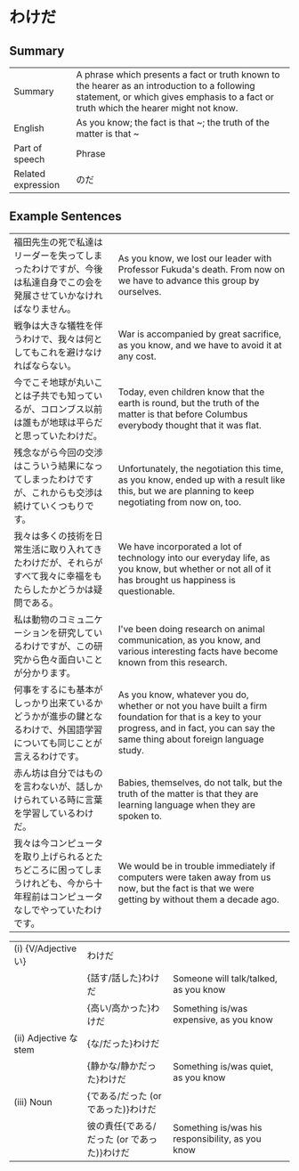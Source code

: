 # わけだ

## Summary

<table><tr>   <td>Summary</td>   <td>A phrase which presents a fact or truth known to the hearer as an introduction to a following statement, or which gives emphasis to a fact or truth which the hearer might not know.</td></tr><tr>   <td>English</td>   <td>As you know; the fact is that ~; the truth of the matter is that ~</td></tr><tr>   <td>Part of speech</td>   <td>Phrase</td></tr><tr>   <td>Related expression</td>   <td>のだ</td></tr></table>

## Example Sentences

<table><tr>   <td>福田先生の死で私達はリーダーを失ってしまったわけですが、今後は私達自身でこの会を発展させていかなければなりません。</td>   <td>As you know, we lost our leader with Professor Fukuda's death. From now on we have to advance this group by ourselves.</td></tr><tr>   <td>戦争は大きな犠牲を伴うわけで、我々は何としてもこれを避けなければならない。</td>   <td>War is accompanied by great sacrifice, as you know, and we have to avoid it at any cost.</td></tr><tr>   <td>今でこそ地球が丸いことは子共でも知っているが、コロンブス以前は誰もが地球は平らだと思っていたわけだ。</td>   <td>Today, even children know that the earth is round, but the truth of the matter is that before Columbus everybody thought that it was flat.</td></tr><tr>   <td>残念ながら今回の交渉はこういう結果になってしまったわけですが、これからも交渉は続けていくつもりです。</td>   <td>Unfortunately, the negotiation this time, as you know, ended up with a result like this, but we are planning to keep negotiating from now on, too.</td></tr><tr>   <td>我々は多くの技術を日常生活に取り入れてきたわけだが、それらがすべて我々に幸福をもたらしたかどうかは疑問である。</td>   <td>We have incorporated a lot of technology into our everyday life, as you know, but whether or not all of it has brought us happiness is questionable.</td></tr><tr>   <td>私は動物のコミュ二ケーションを研究しているわけですが、この研究から色々面白いことが分かります。</td>   <td>I've been doing research on animal communication, as you know, and various interesting facts have become known from this research.</td></tr><tr>   <td>何事をするにも基本がしっかり出来ているかどうかが進歩の鍵となるわけで、外国語学習についても同じことが言えるわけです。</td>   <td>As you know, whatever you do, whether or not you have built a firm foundation for that is a key to your progress, and in fact, you can say the same thing about foreign language study.</td></tr><tr>   <td>赤ん坊は自分ではものを言わないが、話しかけられている時に言葉を学習しているわけだ。</td>   <td>Babies, themselves, do not talk, but the truth of the matter is that they are learning language when they are spoken to.</td></tr><tr>   <td>我々は今コンピュータを取り上げられるとたちどころに困ってしまうけれども、今から十年程前はコンピュータなしでやっていたわけです。</td>   <td>We would be in trouble immediately if computers were taken away from us now, but the fact is that we were getting by without them a decade ago.</td></tr></table>

<table class="table"> <tbody><tr class="tr head"><td class="td"><span class="numbers">(i)</span> <span class="bold">{V/Adjective い}</span></td><td class="td"><span class="concept">わけだ</span></td><td class="td"></td></tr><tr class="tr"><td class="td"></td><td class="td"><span>{話す/話した}</span><span class="concept">わけだ</span></td><td class="td"><span>Someone will talk/talked, as you know</span></td></tr><tr class="tr"><td class="td"></td><td class="td">{高い/高かった}<span class="concept">わけだ</span></td><td class="td"><span>Something is/was expensive, as you know</span></td></tr><tr class="tr head"><td class="td"><span class="numbers">(ii)</span> <span class="bold">Adjective な stem</span></td><td class="td"><span>{</span><span class="concept">な</span><span>/</span><span class="concept"></span><span class="concept">だった<span>}</span>わけだ</span></td><td class="td"></td></tr><tr class="tr"><td class="td"></td><td class="td"><span>{静か</span><span class="concept">な</span><span>/静か</span><span class="concept"></span><span class="concept">だった<span>}</span>わけだ</span></td><td class="td"><span>Something is/was quiet, as you know</span></td></tr><tr class="tr head"><td class="td"><span class="numbers">(iii)</span> <span class="bold">Noun</span></td><td class="td"><span>{</span><span class="concept">である</span><span>/</span><span class="concept">だった</span><span> (or </span><span class="concept">であった</span><span>)}</span><span class="concept">わけだ</span></td><td class="td"></td></tr><tr class="tr"><td class="td"></td><td class="td"><span>彼の責任{</span><span class="concept">である</span><span>/</span><span class="concept">だった</span><span> (or </span><span class="concept">であった</span><span>)}</span><span class="concept">わけだ</span></td><td class="td"><span>Something is/was his responsibility, as you know</span></td></tr></tbody></table>

